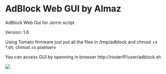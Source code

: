 AdBlock Web GUI by Almaz
==============

AdBlock Web Gui for Jerrm script

Version: 1.6

Using Tomato firmware just put all the files in /tmp/adblock and chmod +x *.sh; chmod +x pixelserv

You can access GUI by openning in browser http://routerIP/user/adblock.sh

<img src="http://i31.photobucket.com/albums/c358/Almazick/AdBlockWebGui_zps44845949.jpg">

